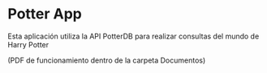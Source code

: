# Potter App

Esta aplicación utiliza la API PotterDB para realizar consultas del mundo de Harry Potter

(PDF de funcionamiento dentro de la carpeta Documentos)
